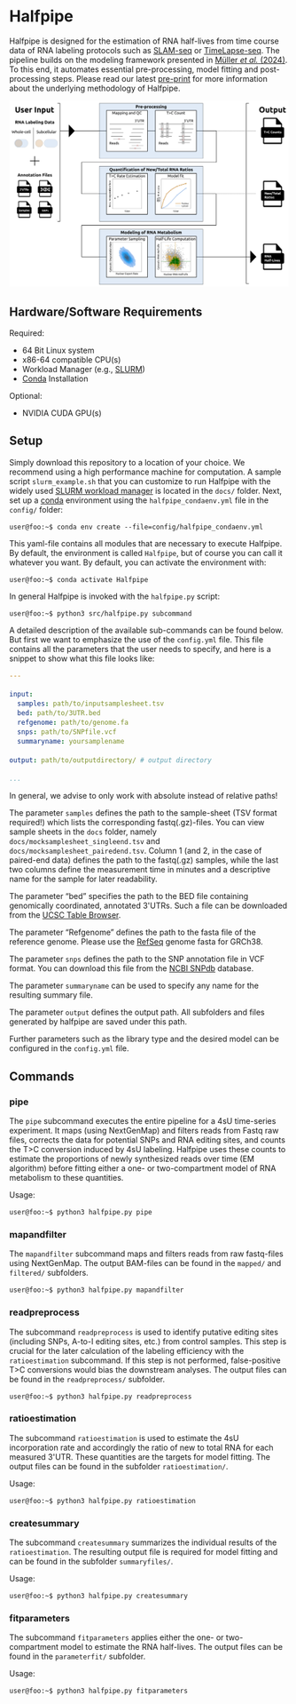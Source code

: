 # Halfpipe

Halfpipe is designed for the estimation of RNA half-lives from time course data of RNA labeling protocols such as [SLAM-seq](https://www.nature.com/articles/nmeth.4435) or [TimeLapse-seq](https://www.nature.com/articles/nmeth.4582). The pipeline builds on the modeling framework presented in [Müller *et al.* (2024)](https://doi.org/10.1371/journal.pcbi.1012059). To this end, it automates essential pre-processing, model fitting and post-processing steps. Please read our latest [pre-print](https://www.biorxiv.org/content/10.1101/2024.09.19.613510v1) for more information about the underlying methodology of Halfpipe. 



<p align="center">
    <img src="docs/overview.png" width="950"/>
</p>

## Hardware/Software Requirements

Required:

- 64 Bit Linux system 
- x86-64 compatible CPU(s)
- Workload Manager (e.g., [SLURM](https://slurm.schedmd.com/documentation.html))
- [Conda](https://docs.conda.io/projects/conda/en/stable/) Installation

Optional:

- NVIDIA CUDA GPU(s)

## Setup

Simply download this repository to a location of your choice. We recommend using a high performance machine for computation. A sample script `slurm_example.sh` that you can customize to run Halfpipe with the widely used [SLURM workload manager](https://slurm.schedmd.com/documentation.html) is located in the `docs/` folder. 
Next, set up a [conda](https://docs.conda.io/projects/conda/en/stable/) environment using the `halfpipe_condaenv.yml` file in the `config/` folder:

```console
user@foo:~$ conda env create --file=config/halfpipe_condaenv.yml  
```

This yaml-file contains all modules that are necessary to execute Halfpipe. By default, the environment is called `Halfpipe`, but of course you can call it whatever you want. By default, you can activate the environment with:

```console
user@foo:~$ conda activate Halfpipe  
```

In general Halfpipe is invoked with the `halfpipe.py` script:

```console
user@foo:~$ python3 src/halfpipe.py subcommand  
```

A detailed description of the available sub-commands can be found below. But first we want to emphasize the use of the `config.yml` file. This file contains all the parameters that the user needs to specify, and here is a snippet to show 
what this file looks like:

```yaml
---

input:
  samples: path/to/inputsamplesheet.tsv
  bed: path/to/3UTR.bed
  refgenome: path/to/genome.fa
  snps: path/to/SNPfile.vcf
  summaryname: yoursamplename

output: path/to/outputdirectory/ # output directory

...
```

In general, we advise to only work with absolute
instead of relative paths! 

The parameter `samples` defines the path to the sample-sheet (TSV format required!) which lists the corresponding fastq(.gz)-files. You can view sample sheets in the `docs` folder, namely `docs/mocksamplesheet_singleend.tsv` and `docs/mocksamplesheet_pairedend.tsv`. Column 1 (and 2, in the case of paired-end data) defines the path to the fastq(.gz) samples, while the last two columns define the measurement time in minutes and a descriptive name for the sample for later readability.

The parameter “bed” specifies the path to the BED file containing genomically coordinated, annotated 3'UTRs. Such a file can be downloaded from the [UCSC Table Browser](https://genome.ucsc.edu/cgi-bin/hgTables).

The parameter “Refgenome” defines the path to the fasta file of the reference genome. Please use the [RefSeq](https://www.ncbi.nlm.nih.gov/refseq/) genome fasta for GRCh38. 

The parameter `snps` defines the path to the SNP annotation file in VCF format. You can download this file from the [NCBI SNPdb](https://www.ncbi.nlm.nih.gov/snp/) database. 

The parameter `summaryname` can be used to specify any name for the resulting summary file. 

The parameter `output` defines the output path. All subfolders and files generated by halfpipe are saved under this path. 

Further parameters such as the library type and the desired model can be configured in the `config.yml` file.

## Commands

### pipe

The `pipe` subcommand executes the entire pipeline for a 4sU time-series experiment. It maps (using NextGenMap) and filters reads from Fastq raw files, corrects the data for potential SNPs and RNA editing sites, and counts the T>C conversion induced by 4sU labeling. Halfpipe uses these counts to estimate the proportions of newly synthesized reads over time (EM algorithm) before fitting either a one- or two-compartment model of RNA metabolism to these quantities.

Usage: 

```console
user@foo:~$ python3 halfpipe.py pipe  
```



### mapandfilter

The `mapandfilter` subcommand maps and filters reads from raw fastq-files using NextGenMap. The output BAM-files can be found in the `mapped/` and `filtered/` subfolders.

```console
user@foo:~$ python3 halfpipe.py mapandfilter  
```



### readpreprocess

The subcommand `readpreprocess` is used to identify putative editing sites (including SNPs, A-to-I editing sites, etc.) from control samples. This step is crucial for the later calculation of the labeling efficiency with the `ratioestimation` subcommand. If this step is not performed, false-positive T>C conversions would bias the downstream analyses. The output files can be found in the `readpreprocess/` subfolder.


```console
user@foo:~$ python3 halfpipe.py readpreprocess  
```
 
### ratioestimation

The subcommand `ratioestimation` is used to estimate the 4sU incorporation rate and accordingly the ratio of new to total RNA for each measured 3'UTR. These quantities are the targets for model fitting. The output files can be found in the subfolder `ratioestimation/`.

Usage: 

```console
user@foo:~$ python3 halfpipe.py ratioestimation  
```

### createsummary

The subcommand `createsummary` summarizes the individual results of the `ratioestimation`. The resulting output file is required for model fitting and can be found in the subfolder `summaryfiles/`.

Usage: 

```console
user@foo:~$ python3 halfpipe.py createsummary  
```

### fitparameters

The subcommand `fitparameters` applies either the one- or two-compartment model to estimate the RNA half-lives. The output files can be found in the `parameterfit/` subfolder.
 

Usage: 

```console
user@foo:~$ python3 halfpipe.py fitparameters  
```

